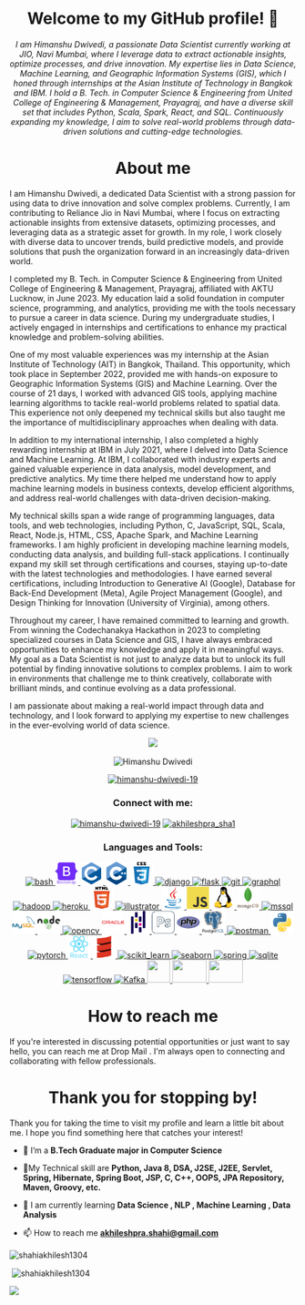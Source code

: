 <h1 align="center">Welcome to my GitHub profile! 👋</h1>
<h6 align="center">I am Himanshu Dwivedi, a passionate Data Scientist currently working at JIO, Navi Mumbai, where I leverage data to extract actionable insights, optimize processes, and drive innovation. My expertise lies in Data Science, Machine Learning, and Geographic Information Systems (GIS), which I honed through internships at the Asian Institute of Technology in Bangkok and IBM. I hold a B. Tech. in Computer Science & Engineering from United College of Engineering & Management, Prayagraj, and have a diverse skill set that includes Python, Scala, Spark, React, and SQL. Continuously expanding my knowledge, I aim to solve real-world problems through data-driven solutions and cutting-edge technologies.</h6>

<h1 align="center">About me</h1>
<p>I am Himanshu Dwivedi, a dedicated Data Scientist with a strong passion for using data to drive innovation and solve complex problems. Currently, I am contributing to Reliance Jio in Navi Mumbai, where I focus on extracting actionable insights from extensive datasets, optimizing processes, and leveraging data as a strategic asset for growth. In my role, I work closely with diverse data to uncover trends, build predictive models, and provide solutions that push the organization forward in an increasingly data-driven world.

I completed my B. Tech. in Computer Science & Engineering from United College of Engineering & Management, Prayagraj, affiliated with AKTU Lucknow, in June 2023. My education laid a solid foundation in computer science, programming, and analytics, providing me with the tools necessary to pursue a career in data science. During my undergraduate studies, I actively engaged in internships and certifications to enhance my practical knowledge and problem-solving abilities.

One of my most valuable experiences was my internship at the Asian Institute of Technology (AIT) in Bangkok, Thailand. This opportunity, which took place in September 2022, provided me with hands-on exposure to Geographic Information Systems (GIS) and Machine Learning. Over the course of 21 days, I worked with advanced GIS tools, applying machine learning algorithms to tackle real-world problems related to spatial data. This experience not only deepened my technical skills but also taught me the importance of multidisciplinary approaches when dealing with data.

In addition to my international internship, I also completed a highly rewarding internship at IBM in July 2021, where I delved into Data Science and Machine Learning. At IBM, I collaborated with industry experts and gained valuable experience in data analysis, model development, and predictive analytics. My time there helped me understand how to apply machine learning models in business contexts, develop efficient algorithms, and address real-world challenges with data-driven decision-making.

My technical skills span a wide range of programming languages, data tools, and web technologies, including Python, C, JavaScript, SQL, Scala, React, Node.js, HTML, CSS, Apache Spark, and Machine Learning frameworks. I am highly proficient in developing machine learning models, conducting data analysis, and building full-stack applications. I continually expand my skill set through certifications and courses, staying up-to-date with the latest technologies and methodologies. I have earned several certifications, including Introduction to Generative AI (Google), Database for Back-End Development (Meta), Agile Project Management (Google), and Design Thinking for Innovation (University of Virginia), among others.

Throughout my career, I have remained committed to learning and growth. From winning the Codechanakya Hackathon in 2023 to completing specialized courses in Data Science and GIS, I have always embraced opportunities to enhance my knowledge and apply it in meaningful ways. My goal as a Data Scientist is not just to analyze data but to unlock its full potential by finding innovative solutions to complex problems. I aim to work in environments that challenge me to think creatively, collaborate with brilliant minds, and continue evolving as a data professional.

I am passionate about making a real-world impact through data and technology, and I look forward to applying my expertise to new challenges in the ever-evolving world of data science.</p>




<div id="header" align="center">
  <img src="https://github.com/shahiakhilesh1304/shahiakhilesh1304/assets/29931371/ece3dc20-deca-44cd-8ec1-ec3f207fcff2" width="500"/>
</div>


<p align="center"> <img src="https://komarev.com/ghpvc/?username=himsndhu-dwivedi-19&label=Profile%20views&color=0e75b6&style=flat" alt="Himanshu Dwivedi" /> </p>

<p align="center"> <a href="https://github.com/ryo-ma/github-profile-trophy"><img src="https://github-profile-trophy.vercel.app/?username=himanshu-dwivedi-19" alt="himanshu-dwivedi-19" /></a> </p>

<h3 align="center">Connect with me:</h3>
<p align="center">
  <a href="https://linkedin.com/in/himanshu-dwivedi-19" target="blank"><img align="center" src="https://raw.githubusercontent.com/rahuldkjain/github-profile-readme-generator/master/src/images/icons/Social/linked-in-alt.svg" alt="himanshu-dwivedi-19" height="30" width="40" /></a>
  <a href="https://www.hackerrank.com/akhileshpra_sha1" target="blank"><img align="center" src="https://raw.githubusercontent.com/rahuldkjain/github-profile-readme-generator/master/src/images/icons/Social/hackerrank.svg" alt="akhileshpra_sha1" height="30" width="40" /></a>
</p>

<h3 align="center">Languages and Tools:</h3>
<p align="center"> 
  <a href="https://www.gnu.org/software/bash/" target="_blank" rel="noreferrer"> <img src="https://www.vectorlogo.zone/logos/gnu_bash/gnu_bash-ar21.svg" alt="bash" width="60" height="40"/> </a> 
  <a href="https://getbootstrap.com" target="_blank" rel="noreferrer"> <img src="https://raw.githubusercontent.com/devicons/devicon/master/icons/bootstrap/bootstrap-plain-wordmark.svg" alt="bootstrap" width="40" height="40"/> </a> 
  <a href="https://www.cprogramming.com/" target="_blank" rel="noreferrer"> <img src="https://raw.githubusercontent.com/devicons/devicon/master/icons/c/c-original.svg" alt="c" width="40" height="40"/> </a>
  <a href="https://www.w3schools.com/cpp/" target="_blank" rel="noreferrer"> <img src="https://raw.githubusercontent.com/devicons/devicon/master/icons/cplusplus/cplusplus-original.svg" alt="cplusplus" width="40" height="40"/> </a> 
  <a href="https://www.w3schools.com/css/" target="_blank" rel="noreferrer"> <img src="https://raw.githubusercontent.com/devicons/devicon/master/icons/css3/css3-original-wordmark.svg" alt="css3" width="40" height="40"/> </a> 
  <a href="https://www.djangoproject.com/" target="_blank" rel="noreferrer"> <img src="https://cdn.worldvectorlogo.com/logos/django.svg" alt="django" width="40" height="40"/> </a> 
  <a href="https://flask.palletsprojects.com/" target="_blank" rel="noreferrer"> <img src="https://www.vectorlogo.zone/logos/pocoo_flask/pocoo_flask-icon.svg" alt="flask" width="40" height="40"/> </a> 
  <a href="https://git-scm.com/" target="_blank" rel="noreferrer"> <img src="https://www.vectorlogo.zone/logos/git-scm/git-scm-icon.svg" alt="git" width="40" height="40"/> </a> 
  <a href="https://graphql.org" target="_blank" rel="noreferrer"> <img src="https://www.vectorlogo.zone/logos/graphql/graphql-icon.svg" alt="graphql" width="40" height="40"/> </a> 
  <a href="https://hadoop.apache.org/" target="_blank" rel="noreferrer"> <img src="https://www.vectorlogo.zone/logos/apache_hadoop/apache_hadoop-icon.svg" alt="hadoop" width="40" height="40"/> </a> 
  <a href="https://heroku.com" target="_blank" rel="noreferrer"> <img src="https://www.vectorlogo.zone/logos/heroku/heroku-icon.svg" alt="heroku" width="40" height="40"/> </a> 
  <a href="https://www.w3.org/html/" target="_blank" rel="noreferrer"> <img src="https://raw.githubusercontent.com/devicons/devicon/master/icons/html5/html5-original-wordmark.svg" alt="html5" width="40" height="40"/> </a> 
  <a href="https://www.adobe.com/in/products/illustrator.html" target="_blank" rel="noreferrer"> <img src="https://www.vectorlogo.zone/logos/adobe_illustrator/adobe_illustrator-icon.svg" alt="illustrator" width="40" height="40"/> </a> 
  <a href="https://www.java.com" target="_blank" rel="noreferrer"> <img src="https://raw.githubusercontent.com/devicons/devicon/master/icons/java/java-original.svg" alt="java" width="40" height="40"/> </a> 
  <a href="https://developer.mozilla.org/en-US/docs/Web/JavaScript" target="_blank" rel="noreferrer"> <img src="https://raw.githubusercontent.com/devicons/devicon/master/icons/javascript/javascript-original.svg" alt="javascript" width="40" height="40"/> </a> 
  <a href="https://www.linux.org/" target="_blank" rel="noreferrer"> <img src="https://raw.githubusercontent.com/devicons/devicon/master/icons/linux/linux-original.svg" alt="linux" width="40" height="40"/> </a> 
  <a href="https://www.mongodb.com/" target="_blank" rel="noreferrer"> <img src="https://raw.githubusercontent.com/devicons/devicon/master/icons/mongodb/mongodb-original-wordmark.svg" alt="mongodb" width="40" height="40"/> </a> <a href="https://www.microsoft.com/en-us/sql-server" target="_blank" rel="noreferrer"> <img src="https://www.svgrepo.com/show/303229/microsoft-sql-server-logo.svg" alt="mssql" width="40" height="40"/> </a> <a href="https://www.mysql.com/" target="_blank" rel="noreferrer"> <img src="https://raw.githubusercontent.com/devicons/devicon/master/icons/mysql/mysql-original-wordmark.svg" alt="mysql" width="40" height="40"/> </a> <a href="https://nodejs.org" target="_blank" rel="noreferrer"> <img src="https://raw.githubusercontent.com/devicons/devicon/master/icons/nodejs/nodejs-original-wordmark.svg" alt="nodejs" width="40" height="40"/> </a> <a href="https://opencv.org/" target="_blank" rel="noreferrer"> <img src="https://www.vectorlogo.zone/logos/opencv/opencv-icon.svg" alt="opencv" width="40" height="40"/> </a> <a href="https://www.oracle.com/" target="_blank" rel="noreferrer"> <img src="https://raw.githubusercontent.com/devicons/devicon/master/icons/oracle/oracle-original.svg" alt="oracle" width="40" height="40"/> </a> 
  <a href="https://pandas.pydata.org/" target="_blank" rel="noreferrer"> <img src="https://raw.githubusercontent.com/devicons/devicon/2ae2a900d2f041da66e950e4d48052658d850630/icons/pandas/pandas-original.svg" alt="pandas" width="40" height="40"/> </a> 
  <a href="https://www.photoshop.com/en" target="_blank" rel="noreferrer"> <img src="https://raw.githubusercontent.com/devicons/devicon/master/icons/photoshop/photoshop-line.svg" alt="photoshop" width="40" height="40"/> </a> 
  <a href="https://www.php.net" target="_blank" rel="noreferrer"> <img src="https://raw.githubusercontent.com/devicons/devicon/master/icons/php/php-original.svg" alt="php" width="40" height="40"/> </a> 
  <a href="https://www.postgresql.org" target="_blank" rel="noreferrer"> <img src="https://raw.githubusercontent.com/devicons/devicon/master/icons/postgresql/postgresql-original-wordmark.svg" alt="postgresql" width="40" height="40"/> </a> 
  <a href="https://postman.com" target="_blank" rel="noreferrer"> <img src="https://www.vectorlogo.zone/logos/getpostman/getpostman-icon.svg" alt="postman" width="40" height="40"/> </a> 
  <a href="https://www.python.org" target="_blank" rel="noreferrer"> <img src="https://raw.githubusercontent.com/devicons/devicon/master/icons/python/python-original.svg" alt="python" width="40" height="40"/> </a> 
  <a href="https://pytorch.org/" target="_blank" rel="noreferrer"> <img src="https://www.vectorlogo.zone/logos/pytorch/pytorch-icon.svg" alt="pytorch" width="40" height="40"/> </a> 
  <a href="https://reactjs.org/" target="_blank" rel="noreferrer"> <img src="https://raw.githubusercontent.com/devicons/devicon/master/icons/react/react-original-wordmark.svg" alt="react" width="40" height="40"/> </a> 
  <a href="https://www.scala-lang.org" target="_blank" rel="noreferrer"> <img src="https://raw.githubusercontent.com/devicons/devicon/master/icons/scala/scala-original.svg" alt="scala" width="40" height="40"/> </a> 
  <a href="https://scikit-learn.org/" target="_blank" rel="noreferrer"> <img src="https://upload.wikimedia.org/wikipedia/commons/0/05/Scikit_learn_logo_small.svg" alt="scikit_learn" width="40" height="40"/> </a> 
  <a href="https://seaborn.pydata.org/" target="_blank" rel="noreferrer"> <img src="https://seaborn.pydata.org/_images/logo-mark-lightbg.svg" alt="seaborn" width="40" height="40"/> </a> 
  <a href="https://spring.io/" target="_blank" rel="noreferrer"> <img src="https://www.vectorlogo.zone/logos/springio/springio-icon.svg" alt="spring" width="40" height="40"/> </a> 
  <a href="https://www.sqlite.org/" target="_blank" rel="noreferrer"> <img src="https://www.vectorlogo.zone/logos/sqlite/sqlite-icon.svg" alt="sqlite" width="40" height="40"/> </a> 
  <a href="https://www.tensorflow.org" target="_blank" rel="noreferrer"> <img src="https://www.vectorlogo.zone/logos/tensorflow/tensorflow-icon.svg" alt="tensorflow" width="40" height="40"/> </a>  
  <a href="https://kafka.apache.org/" target="_blank" rel="noreferrer"> <img src="https://www.vectorlogo.zone/logos/apache_kafka/apache_kafka-icon.svg" alt="Kafka" width="40" height="40"/> </a>  
  <a href="https://cloud.google.com/bigquery" target="_blank" rel="noreferrer"> <img src="https://www.vectorlogo.zone/logos/google_bigquery/google_bigquery-icon.svg" width="40" height="40"/> </a> 
  <a href="https://spark.apache.org/" target="_blank" rel="noreferrer"> <img src="https://www.vectorlogo.zone/logos/apache_spark/apache_spark-ar21.svg" width="60" height="40"/> </a> 
  <a href="https://www.databricks.com/" target="_blank" rel="noreferrer"> <img src="https://www.vectorlogo.zone/logos/databricks/databricks-ar21.svg"  width="60" height="40"/> </a>
</p>



<h1 align="center">How to reach me</h1>
<p>If you're interested in discussing potential opportunities or just want to say hello, you can reach me at <a mailto="">Drop Mail</a> . I'm always open to connecting and collaborating with fellow professionals.</p>

<h1 align="center">Thank you for stopping by!</h1>
<p>Thank you for taking the time to visit my profile and learn a little bit about me. I hope you find something here that catches your interest!</p>

  </p></h6>

- 🚀 I’m a **B.Tech Graduate major in Computer Science**

- 👨My Technical skill are **Python, Java 8, DSA, J2SE, J2EE, Servlet, Spring, Hibernate, Spring Boot, JSP, C, C++, OOPS, JPA Repository, Maven, Groovy, etc.**

- 💬 I am currently learning **Data Science , NLP , Machine Learning , Data Analysis**

- 📫 How to reach me **akhileshpra.shahi@gmail.com**


<p><img align="center" src="https://github-readme-stats.vercel.app/api/top-langs?username=shahiakhilesh1304&show_icons=true&locale=en&layout=compact" alt="shahiakhilesh1304" /></p>

<p>&nbsp;<img align="center" src="https://github-readme-stats.vercel.app/api?username=shahiakhilesh1304&show_icons=true&locale=en" alt="shahiakhilesh1304" /></p>

<p><img width="50%" align="left" src="https://github-readme-streak-stats.herokuapp.com/?user=shahiakhilesh1304&" /></p>
